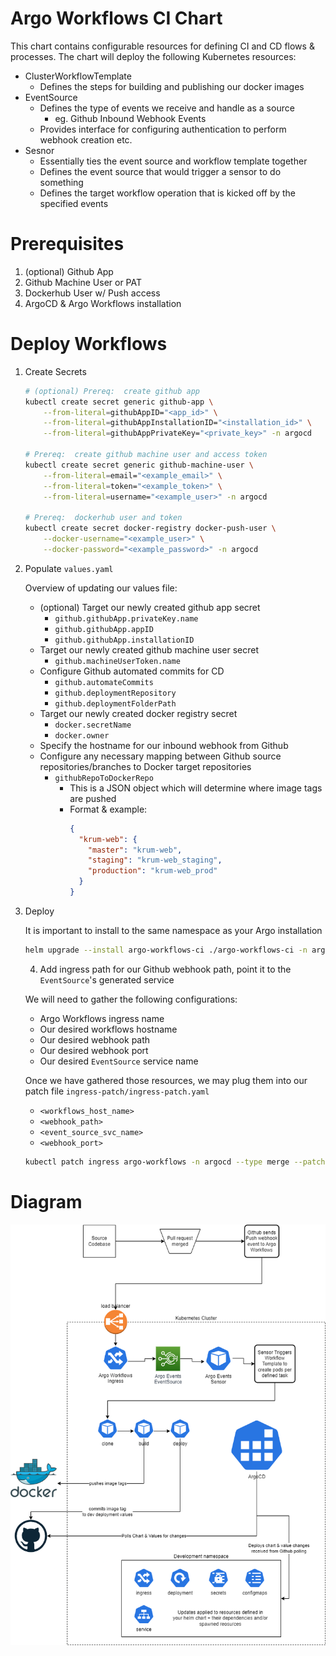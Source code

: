 # Argo Workflows CI Chart

This chart contains configurable resources for defining CI and CD flows & processes.  The chart will deploy the following Kubernetes resources:
- ClusterWorkflowTemplate
    - Defines the steps for building and publishing our docker images
- EventSource
    - Defines the type of events we receive and handle as a source
        - eg. Github Inbound Webhook Events
    - Provides interface for configuring authentication to perform webhook creation etc.
- Sesnor
    - Essentially ties the event source and workflow template together
    - Defines the event source that would trigger a sensor to do something
    - Defines the target workflow operation that is kicked off by the specified events

# Prerequisites

1. (optional) Github App
2. Github Machine User or PAT
3. Dockerhub User w/ Push access
4. ArgoCD & Argo Workflows installation

# Deploy Workflows

1. Create Secrets

    ```bash
    # (optional) Prereq:  create github app
    kubectl create secret generic github-app \
        --from-literal=githubAppID="<app_id>" \
        --from-literal=githubAppInstallationID="<installation_id>" \
        --from-literal=githubAppPrivateKey="<private_key>" -n argocd

    # Prereq:  create github machine user and access token
    kubectl create secret generic github-machine-user \
        --from-literal=email="<example_email>" \
    	--from-literal=token="<example_token>" \
    	--from-literal=username="<example_user>" -n argocd

    # Prereq:  dockerhub user and token
    kubectl create secret docker-registry docker-push-user \
    	--docker-username="<example_user>" \
    	--docker-password="<example_password>" -n argocd
    ```


2. Populate `values.yaml`

    Overview of updating our values file:
    - (optional) Target our newly created github app secret
        - `github.githubApp.privateKey.name`
        - `github.githubApp.appID`
        - `github.githubApp.installationID`
    - Target our newly created github machine user secret
        - `github.machineUserToken.name`
    - Configure Github automated commits for CD
        - `github.automateCommits`
        - `github.deploymentRepository`
        - `github.deploymentFolderPath`
    - Target our newly created docker registry secret
        - `docker.secretName`
        - `docker.owner`
    - Specify the hostname for our inbound webhook from Github
    - Configure any necessary mapping between Github source repositories/branches to Docker target repositories
        - `githubRepoToDockerRepo`
            - This is a JSON object which will determine where image tags are pushed
            - Format & example:
                ```json
                {
                  "krum-web": {
                    "master": "krum-web",
                    "staging": "krum-web_staging",
                    "production": "krum-web_prod"
                  }
                }
                ```


3. Deploy

    It is important to install to the same namespace as your Argo installation

    ```bash
    helm upgrade --install argo-workflows-ci ./argo-workflows-ci -n argocd # --set github.automateCommits=true
    ```

    4. Add ingress path for our Github webhook path, point it to the `EventSource`'s generated service

    We will need to gather the following configurations:
    - Argo Workflows ingress name
    - Our desired workflows hostname
    - Our desired webhook path
    - Our desired webhook port
    - Our desired `EventSource` service name

    Once we have gathered those resources, we may plug them into our patch file `ingress-patch/ingress-patch.yaml`
    - `<workflows_host_name>`
    - `<webhook_path>`
    - `<event_source_svc_name>`
    - `<webhook_port>`

    ```bash
    kubectl patch ingress argo-workflows -n argocd --type merge --patch-file ./argo-workflows/ingress-patch/ingress-patch.yaml
    ```


# Diagram

![CICD Diagram](../CICD_flow_diagram.png "Argo Events & Workflows CICD")